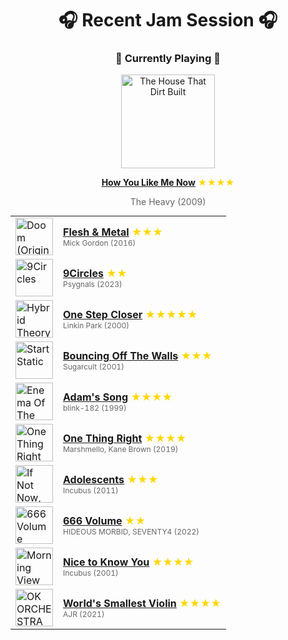 <div align='center'>

# 🎧 Recent Jam Session 🎧

<h3>🎵 Currently Playing 🎵</h3>

<a href="https://open.spotify.com/track/7D180Q77XAEP7atBLmMTgK"><img src="https://i.scdn.co/image/ab67616d0000b273463986d828c59a03f2ab0a3f" width="150" height="150" alt="The House That Dirt Built" /></a>

<b><a href="https://open.spotify.com/track/7D180Q77XAEP7atBLmMTgK">How You Like Me Now</a></b><span style="color: gold;"> ★★★★</span>

<span style="color: #666;">The Heavy (2009)</span>

<table style='margin: 0 auto; max-width: 550px;'>
<tr>
<td width="60"><a href="https://open.spotify.com/track/2I4xWxEeI56caBBsVxXd6w"><img src="https://i.scdn.co/image/ab67616d0000b273aad36b64a1a78951b504bc4e" width="60" height="60" alt="Doom (Original Game Soundtrack)" /></a></td>
<td><b><a href="https://open.spotify.com/track/2I4xWxEeI56caBBsVxXd6w">Flesh & Metal</a></b> <span style="color: gold;"> ★★★</span><br><span style="font-size: 12px; color: #666;">Mick Gordon (2016)</span></td>
</tr>
<tr>
<td width="60"><a href="https://open.spotify.com/track/4Xc7DoFkzZzfGccyJRf7TZ"><img src="https://i.scdn.co/image/ab67616d0000b2737583749302de0d090a055381" width="60" height="60" alt="9Circles" /></a></td>
<td><b><a href="https://open.spotify.com/track/4Xc7DoFkzZzfGccyJRf7TZ">9Circles</a></b> <span style="color: gold;"> ★★</span><br><span style="font-size: 12px; color: #666;">Psygnals (2023)</span></td>
</tr>
<tr>
<td width="60"><a href="https://open.spotify.com/track/3K4HG9evC7dg3N0R9cYqk4"><img src="https://i.scdn.co/image/ab67616d0000b273e2f039481babe23658fc719a" width="60" height="60" alt="Hybrid Theory (Bonus Edition)" /></a></td>
<td><b><a href="https://open.spotify.com/track/3K4HG9evC7dg3N0R9cYqk4">One Step Closer</a></b> <span style="color: gold;"> ★★★★★</span><br><span style="font-size: 12px; color: #666;">Linkin Park (2000)</span></td>
</tr>
<tr>
<td width="60"><a href="https://open.spotify.com/track/6SlYsxvOXnB5sNg6ltf7pX"><img src="https://i.scdn.co/image/ab67616d0000b2732b49b88db9fef40e934b6962" width="60" height="60" alt="Start Static" /></a></td>
<td><b><a href="https://open.spotify.com/track/6SlYsxvOXnB5sNg6ltf7pX">Bouncing Off The Walls</a></b> <span style="color: gold;"> ★★★</span><br><span style="font-size: 12px; color: #666;">Sugarcult (2001)</span></td>
</tr>
<tr>
<td width="60"><a href="https://open.spotify.com/track/6xpDh0dXrkVp0Po1qrHUd8"><img src="https://i.scdn.co/image/ab67616d0000b2736da502e35a7a3e48de2b0f74" width="60" height="60" alt="Enema Of The State" /></a></td>
<td><b><a href="https://open.spotify.com/track/6xpDh0dXrkVp0Po1qrHUd8">Adam's Song</a></b> <span style="color: gold;"> ★★★★</span><br><span style="font-size: 12px; color: #666;">blink-182 (1999)</span></td>
</tr>
<tr>
<td width="60"><a href="https://open.spotify.com/track/7gZXCjAy6nxKCQWLEeX4LZ"><img src="https://i.scdn.co/image/ab67616d0000b2738ed6845745db21e6c956ab1d" width="60" height="60" alt="One Thing Right" /></a></td>
<td><b><a href="https://open.spotify.com/track/7gZXCjAy6nxKCQWLEeX4LZ">One Thing Right</a></b> <span style="color: gold;"> ★★★★</span><br><span style="font-size: 12px; color: #666;">Marshmello, Kane Brown (2019)</span></td>
</tr>
<tr>
<td width="60"><a href="https://open.spotify.com/track/7CBD8biut3IwSJDfhKHLoH"><img src="https://i.scdn.co/image/ab67616d0000b273608b7c67166e304b14c85c5c" width="60" height="60" alt="If Not Now, When?" /></a></td>
<td><b><a href="https://open.spotify.com/track/7CBD8biut3IwSJDfhKHLoH">Adolescents</a></b> <span style="color: gold;"> ★★★</span><br><span style="font-size: 12px; color: #666;">Incubus (2011)</span></td>
</tr>
<tr>
<td width="60"><a href="https://open.spotify.com/track/4omtIQq5tiL0n7KjL0ZfHm"><img src="https://i.scdn.co/image/ab67616d0000b27329e37f6d05ef931e4683c625" width="60" height="60" alt="666 Volume" /></a></td>
<td><b><a href="https://open.spotify.com/track/4omtIQq5tiL0n7KjL0ZfHm">666 Volume</a></b> <span style="color: gold;"> ★★</span><br><span style="font-size: 12px; color: #666;">HIDEOUS MORBID, SEVENTY4 (2022)</span></td>
</tr>
<tr>
<td width="60"><a href="https://open.spotify.com/track/77eRSoQbDt4qHlAhUqovmy"><img src="https://i.scdn.co/image/ab67616d0000b273289320ef78f164a472698926" width="60" height="60" alt="Morning View" /></a></td>
<td><b><a href="https://open.spotify.com/track/77eRSoQbDt4qHlAhUqovmy">Nice to Know You</a></b> <span style="color: gold;"> ★★★★</span><br><span style="font-size: 12px; color: #666;">Incubus (2001)</span></td>
</tr>
<tr>
<td width="60"><a href="https://open.spotify.com/track/2GujK1FWxxOZ118PaWNgbZ"><img src="https://i.scdn.co/image/ab67616d0000b2730b2dd5b222295ed11c07954c" width="60" height="60" alt="OK ORCHESTRA" /></a></td>
<td><b><a href="https://open.spotify.com/track/2GujK1FWxxOZ118PaWNgbZ">World's Smallest Violin</a></b> <span style="color: gold;"> ★★★★</span><br><span style="font-size: 12px; color: #666;">AJR (2021)</span></td>
</tr>
</table>
</div>

